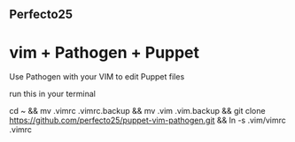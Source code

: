 ## Perfecto25
# vim + Pathogen + Puppet

Use Pathogen with your VIM to edit Puppet files

run this in your terminal

cd ~ && mv .vimrc .vimrc.backup && mv .vim .vim.backup && git clone https://github.com/perfecto25/puppet-vim-pathogen.git && ln -s .vim/vimrc .vimrc
